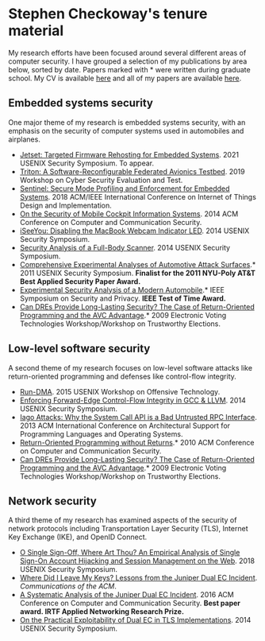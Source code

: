 # Stephen Checkoway's tenure material

My research efforts have been focused around several different areas of
computer security. I have grouped a selection of my publications by area
below, sorted by date. Papers marked with \* were written during graduate
school. My CV is available [here](cv.pdf) and all of my papers are available
[here](https://checkoway.net/papers).

## Embedded systems security
One major theme of my research is embedded systems security, with an emphasis
on the security of computer systems used in automobiles and airplanes.

- [Jetset: Targeted Firmware Rehosting for Embedded Systems](jetset2021.pdf).
  2021 USENIX Security Symposium. To appear.
- [Triton: A Software-Reconfigurable Federated Avionics
  Testbed](triton-testbed2019.pdf). 2019 Workshop on Cyber Security Evaluation
  and Test.
- [Sentinel: Secure Mode Profiling and Enforcement for Embedded
  Systems](sentinel2018.pdf). 2018 ACM/IEEE International Conference on
  Internet of Things Design and Implementation.
- [On the Security of Mobile Cockpit Information Systems](mcis2014.pdf). 2014
  ACM Conference on Computer and Communication Security.
- [iSeeYou: Disabling the MacBook Webcam Indicator LED](iseeyou2014.pdf). 2014
  USENIX Security Symposium.
- [Security Analysis of a Full-Body Scanner](radsec2014.pdf). 2014 USENIX
  Security Symposium.
- [Comprehensive Experimental Analyses of Automotive Attack
  Surfaces](car2011.pdf).\* 2011 USENIX Security Symposium. **Finalist for the
  2011 NYU-Poly AT&T Best Applied Security Paper Award.**
- [Experimental Security Analysis of a Modern Automobile](car2010.pdf).\* IEEE
  Symposium on Security and Privacy. **IEEE Test of Time Award.**
- [Can DREs Provide Long-Lasting Security? The Case of Return-Oriented
  Programming and the AVC Advantage](evt2009.pdf).\* 2009 Electronic Voting
  Technologies Workshop/Workshop on Trustworthy Elections.

## Low-level software security
A second theme of my research focuses on low-level software attacks like
return-oriented programming and defenses like control-flow integrity.

- [Run-DMA](rundma2015.pdf). 2015 USENIX Workshop on Offensive Technology.
- [Enforcing Forward-Edge Control-Flow Integrity in GCC & LLVM](fcfi2014.pdf).
  2014 USENIX Security Symposium.
- [Iago Attacks: Why the System Call API is a Bad Untrusted RPC
  Interface](iago2013.pdf). 2013 ACM International Conference on Architectural
  Support for Programming Languages and Operating Systems.
- [Return-Oriented Programming without Returns](noret_ccs2010.pdf).\* 2010 ACM
  Conference on Computer and Communication Security.
- [Can DREs Provide Long-Lasting Security? The Case of Return-Oriented
  Programming and the AVC Advantage](evt2009.pdf).\* 2009 Electronic Voting
  Technologies Workshop/Workshop on Trustworthy Elections.

## Network security
A third theme of my research has examined aspects of the security of network
protocols including Transportation Layer Security (TLS), Internet Key Exchange
(IKE), and OpenID Connect.

- [O Single Sign-Off, Where Art Thou? An Empirical Analysis of Single Sign-On
  Account Hijacking and Session Management on the Web](ssoff2018.pdf). 2018
  USENIX Security Symposium.
- [Where Did I Leave My Keys? Lessons from the Juniper Dual EC
  Incident](junipercacm.pdf). _Communications of the ACM_.
- [A Systematic Analysis of the Juniper Dual EC Incident](juniper2016.pdf).
  2016 ACM Conference on Computer and Communication Security. **Best paper
  award. IRTF Applied Networking Research Prize.**
- [On the Practical Exploitability of Dual EC in TLS
  Implementations](dualec2014.pdf). 2014 USENIX Security Symposium.
